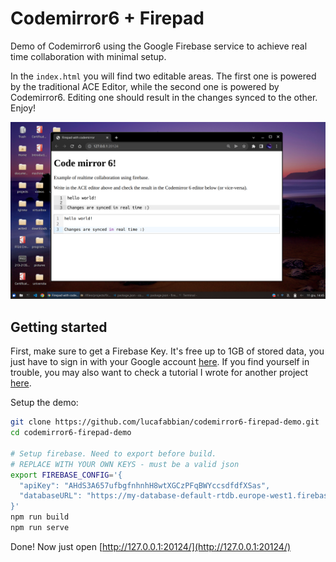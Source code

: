 # Codemirror6 + Firepad 

Demo of Codemirror6 using the Google Firebase service to achieve real time collaboration with minimal setup.

In the `index.html` you will find two editable areas. The first one is powered by the traditional ACE Editor, while the second one is powered by Codemirror6. Editing one should result in the changes synced to the other. Enjoy!

![screenshot of the demo running](screenshot.png)

## Getting started 

First, make sure to get a Firebase Key. It's free up to 1GB of stored data, you just have to sign in with your Google account [here](https://firebase.google.com/). If you find yourself in trouble, you may also want to check a tutorial I wrote for another project [here](https://librogamesland.github.io/magebook/#/?id=collaborative-projects).


Setup the demo:

```bash
git clone https://github.com/lucafabbian/codemirror6-firepad-demo.git
cd codemirror6-firepad-demo

# Setup firebase. Need to export before build.
# REPLACE WITH YOUR OWN KEYS - must be a valid json
export FIREBASE_CONFIG='{
  "apiKey": "AHdS3A657ufbgfnhnhH8wtXGCzPFqBWYccsdfdfXSas",
  "databaseURL": "https://my-database-default-rtdb.europe-west1.firebasedatabase.app"
}'
npm run build
npm run serve

```

Done! Now just open [http://127.0.0.1:20124/](http://127.0.0.1:20124/)